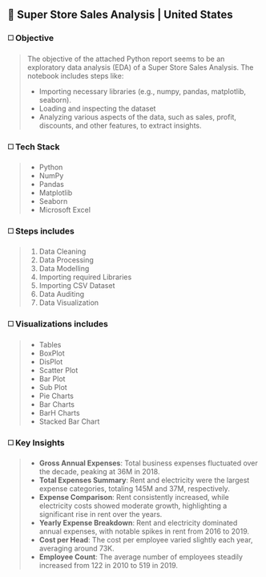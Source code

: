 ## 🔳 Super Store Sales Analysis | United States

### ◻️ Objective

>The objective of the attached Python report seems to be an exploratory data analysis (EDA) of a Super Store Sales Analysis. The notebook includes steps like:
>
>- Importing necessary libraries (e.g., numpy, pandas, matplotlib, seaborn).
>- Loading and inspecting the dataset
>- Analyzing various aspects of the data, such as sales, profit, discounts, and other features, to extract insights.

### ◻️ Tech Stack

>- Python
>- NumPy
>- Pandas
>- Matplotlib
>- Seaborn
>- Microsoft Excel

### ◻️ Steps includes

>1. Data Cleaning
>2. Data Processing
>3. Data Modelling
>4. Importing required Libraries
>5. Importing CSV Dataset
>6. Data Auditing
>8. Data Visualization

### ◻️ Visualizations includes

>- Tables
>- BoxPlot
>- DisPlot
>- Scatter Plot
>- Bar Plot
>- Sub Plot
>- Pie Charts
>- Bar Charts
>- BarH Charts
>- Stacked Bar Chart

### ◻️ Key Insights

>- **Gross Annual Expenses**: Total business expenses fluctuated over the decade, peaking at 36M in 2018.
>- **Total Expenses Summary**: Rent and electricity were the largest expense categories, totaling 145M and 37M, respectively.
>- **Expense Comparison**: Rent consistently increased, while electricity costs showed moderate growth, highlighting a significant rise in rent over the years.
>- **Yearly Expense Breakdown**: Rent and electricity dominated annual expenses, with notable spikes in rent from 2016 to 2019.
>- **Cost per Head**: The cost per employee varied slightly each year, averaging around 73K.
>- **Employee Count**: The average number of employees steadily increased from 122 in 2010 to 519 in 2019.
